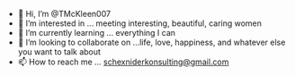 - 👋 Hi, I’m @TMcKleen007
- 👀 I’m interested in ... meeting interesting, beautiful, caring women
- 🌱 I’m currently learning ... everything I can
- 💞️ I’m looking to collaborate on ...life, love, happiness, and whatever else you want to talk about
- 📫 How to reach me ... schexniderkonsulting@gmail.com

<!---
TMcKleen007/TMcKleen007 is a ✨ special ✨ repository because its `README.md`  appears on your GitHub profile.
You can click the Preview link to take a look at your changes.
--->
